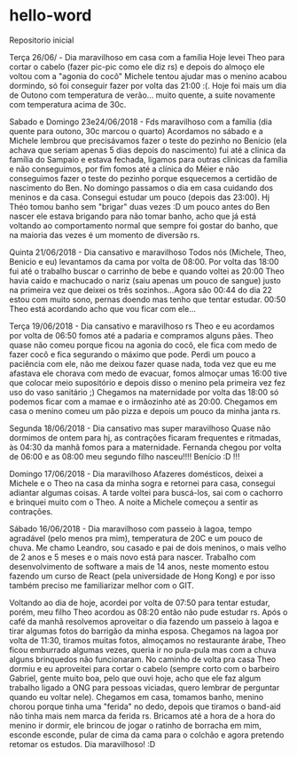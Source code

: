 # hello-word
Repositorio inicial

Terça 26/06/ - Dia maravilhoso em casa com a família
Hoje levei Theo para cortar o cabelo (fazer pic-pic como ele diz rs) e depois do almoço ele voltou com a "agonia do cocô" Michele tentou ajudar mas o menino acabou dormindo, só foi conseguir fazer por volta das 21:00 :(. Hoje foi mais um dia de Outono com temperatura de verão... muito quente, a suite novamente com temperatura acima de 30c. 

Sabado e Domingo 23e24/06/2018 - Fds maravilhoso com a família (dia quente para outono, 30c marcou o quarto)
Acordamos no sábado e a Michele lembrou que precisávamos fazer o teste do pezinho no Benício (ela achava que seriam apenas 5 dias depois do nascimento) fui até a clinica da família do Sampaio e estava fechada, ligamos para outras clinicas da família e não conseguimos, por fim fomos até a clínica do Méier e não conseguimos fazer o teste do pezinho porque esquecemos a certidão de nascimento do Ben. No domingo passamos o dia em casa cuidando dos meninos e da casa. Consegui estudar um pouco (depois das 23:00). Hj Théo tomou banho sem "brigar" duas vezes :D um pouco antes do Ben nascer ele estava brigando para não tomar banho, acho que já está voltando ao comportamento normal que sempre foi gostar do banho, que na maioria das vezes é um momento de diversão rs.


Quinta 21/06/2018 - Dia cansativo e maravilhoso
Todos nós (Michele, Theo, Benicio e eu) levantamos da cama por volta de 08:00. Por volta das 18:00 fui até o trabalho buscar o carrinho de bebe e quando voltei as 20:00 Theo havia caido e machucado o nariz (saiu apenas um pouco de sangue) justo na primeira vez que deixei os três sozinhos...Agora são 00:44 do dia 22 estou com muito sono, pernas doendo mas tenho que tentar estudar. 00:50 Theo está acordando acho que vou ficar com ele...

Terça 19/06/2018 - Dia cansativo e maravilhoso rs
Theo e eu acordamos por volta de 06:50 fomos até a padaria e compramos alguns pães. Theo quase não comeu porque ficou na agonia do cocô, ele fica com medo de fazer cocô e fica segurando o máximo que pode. Perdi um pouco a paciência com ele, não me deixou fazer quase nada, toda vez que eu me afastava ele chorava com medo de evacuar, fomos almoçar umas 16:00 tive que colocar meio supositório e depois disso o menino pela primeira vez fez uso do vaso sanitário ;) Chegamos na maternidade por volta das 18:00 só podemos ficar com a mamae e o irmãozinho até as 20:00. Chegamos em casa o menino comeu um pão pizza e depois um pouco da minha janta rs.

Segunda 18/06/2018 - Dia cansativo mas super maravilhoso
Quase não dormimos de ontem para hj, as contrações ficaram frequentes e ritmadas, às 04:30 da manhã fomos para a maternidade.
Fernanda chegou por volta de 06:00 e as 08:00 meu segundo filho nasceu!!!! Benício :D !!!

Domingo 17/06/2018 - Dia maravilhoso
Afazeres domésticos, deixei a Michele e o Theo na casa da minha sogra e retornei para casa, consegui adiantar algumas coisas.
A tarde voltei para buscá-los, sai com o cachorro e brinquei muito com o Theo. A noite a Michele começou a sentir as contrações.

Sábado 16/06/2018 - Dia maravilhoso com passeio à lagoa, tempo agradável (pelo menos pra mim), temperatura de 20C e um pouco de chuva.
Me chamo Leandro, sou casado e pai de dois meninos, o mais velho de 2 anos e 5 meses e o mais novo está para nascer. Trabalho com desenvolvimento de software a mais de 14 anos, neste momento estou fazendo um curso de React (pela universidade de Hong Kong) e por isso também preciso me familiarizar melhor com o GIT.

Voltando ao dia de hoje, acordei por volta de 07:50 para tentar estudar, porém, meu filho Theo acordou as 08:20 então não pude estudar rs. Após o café da manhã resolvemos aproveitar o dia fazendo um passeio à lagoa e tirar algumas fotos do barrigão da minha esposa. Chegamos na lagoa por volta de 11:30, tiramos muitas fotos, almoçamos no restaurante árabe, Theo ficou emburrado algumas vezes, queria ir no pula-pula mas com a chuva alguns brinquedos não funcionaram. No caminho de volta pra casa Theo dormiu e eu aproveitei para cortar o cabelo (sempre corto com o barbeiro Gabriel, gente muito boa, pelo que ouvi hoje, acho que ele faz algum trabalho ligado a ONG para pessoas viciadas, quero lembrar de perguntar quando eu voltar nele). Chegamos em casa, tomamos banho, menino chorou porque tinha uma "ferida" no dedo, depois que tiramos o band-aid não tinha mais nem marca da ferida rs. Bricamos até a hora de a hora do menino ir dormir, ele brincou de jogar o ratinho de borracha em mim, esconde esconde, pular de cima da cama para o colchão e agora pretendo retomar os estudos. Dia maravilhoso! :D
